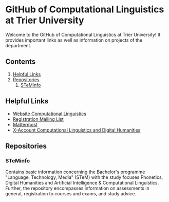 # GitHub of Computational Linguistics at Trier University

Welcome to the GitHub of Computational Linguistics at Trier University! It provides important links as well as information on projects of the department.

## **Contents**
1. [Helpful Links](#links)
2. [Repositories](#Repositories)
    1. [STeMinfo](#STeMinfo)



## **Helpful Links**
- [Website Computational Linguistics](https://www.uni-trier.de/en/universitaet/fachbereiche-faecher/fachbereich-ii/faecher/computational-linguistics-and-digital-humanities/home)
- [Registration Mailing List](https://www.uni-trier.de/universitaet/fachbereiche-faecher/fachbereich-ii/faecher/computerlinguistik-und-digital-humanities/organisation/e-mail-verteiler)
- [Mattermost](https://mattermost.gitlab.rlp.net/cldh-trier/channels/town-square)
- [X-Account Computational Linguistics and Digital Humanities](https://twitter.com/cldh_trier)



## **Repositories**
### **STeMinfo**
Contains basic information concerning the Bachelor's programme "Language, Technology, Media" (STeM) with the study focuses Phonetics, Digital Humanities and Artificial Intelligence & Computational Linguistics. Further, the repository encompasses information on assessments in general, registration to courses and exams, and study advice. 
